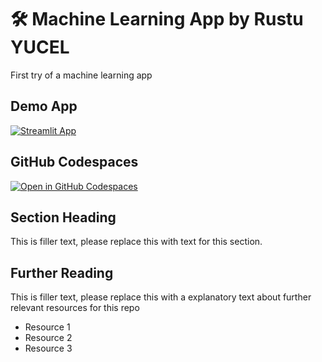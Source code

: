 # 🛠 Machine Learning App by Rustu YUCEL


First try of a machine learning app

## Demo App

[![Streamlit App](https://static.streamlit.io/badges/streamlit_badge_black_white.svg)](https://ry-machinelearning.streamlit.app/)

## GitHub Codespaces

[![Open in GitHub Codespaces](https://github.com/codespaces/badge.svg)](https://codespaces.new/streamlit/app-starter-kit?quickstart=1)

## Section Heading

This is filler text, please replace this with text for this section.

## Further Reading

This is filler text, please replace this with a explanatory text about further relevant resources for this repo
- Resource 1
- Resource 2
- Resource 3

